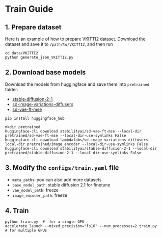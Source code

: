 # Train Guide

## 1. Prepare dataset
Here is an example of how to prepare [VKITTI2](https://europe.naverlabs.com/proxy-virtual-worlds-vkitti-2/) dataset.
Download the dataset and save it to `/path/to/VKITTI2`, and then run 
```shell
cd data/VKITTI2
python generate_json_VKITTI2.py
```

## 2. Download base models
Download the models from huggingface and save them into `pretrained` folder:
- [stable-diffusion-2-1](https://huggingface.co/stabilityai/stable-diffusion-2-1)
- [sd-image-variations-diffusers](https://huggingface.co/lambdalabs/sd-image-variations-diffusers)
- [sd-vae-ft-mse](https://huggingface.co/stabilityai/sd-vae-ft-mse)
```shell
pip install huggingface_hub

mkdir pretrained
huggingface-cli download stabilityai/sd-vae-ft-mse --local-dir pretrained/sd-vae-ft-mse --local-dir-use-symlinks False
huggingface-cli download lambdalabs/sd-image-variations-diffusers --local-dir pretrained/image_encoder --local-dir-use-symlinks False
huggingface-cli download stabilityai/stable-diffusion-2-1 --local-dir pretrained/stable-diffusion-2-1 --local-dir-use-symlinks False
```


## 3. Modify the `configs/train.yaml` file
- `meta_paths`: you can also add more datasets
- `base_model_path`: stable diffusion 2.1 for finetune
- `vae_model_path`: freeze
- `image_encoder_path`: freeze

## 4. Train
```shell
python train.py  #  for a single GPU
accelerate launch --mixed_precision="fp16" --num_processes=2 train.py  # for multiple GPUs
```